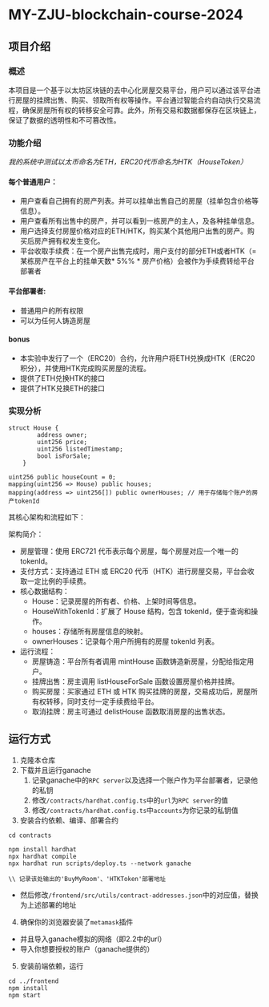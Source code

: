  
# MY-ZJU-blockchain-course-2024
## 项目介绍
### 概述
本项目是一个基于以太坊区块链的去中心化房屋交易平台，用户可以通过该平台进行房屋的挂牌出售、购买、领取所有权等操作。平台通过智能合约自动执行交易流程，确保房屋所有权的转移安全可靠。此外，所有交易和数据都保存在区块链上，保证了数据的透明性和不可篡改性。
### 功能介绍
*我的系统中测试以太币命名为ETH，ERC20代币命名为HTK（HouseToken）*
#### 每个普通用户：
- 用户查看自己拥有的房产列表。并可以挂单出售自己的房屋（挂单包含价格等信息）。
- 用户查看所有出售中的房产，并可以看到一栋房产的主人，及各种挂单信息。
- 用户选择支付房屋价格对应的ETH/HTK，购买某个其他用户出售的房产。购买后房产拥有权发生变化。
- 平台收取手续费：在一个房产出售完成时，用户支付的部分ETH或者HTK（=某栋房产在平台上的挂单天数* 5%% * 房产价格）会被作为手续费转给平台部署者
#### 平台部署者:
- 普通用户的所有权限
- 可以为任何人铸造房屋
#### bonus
- 本实验中发行了一个（ERC20）合约，允许用户将ETH兑换成HTK（ERC20积分），并使用HTK完成购买房屋的流程。
- 提供了ETH兑换HTK的接口
- 提供了HTK兑换ETH的接口
### 实现分析
```solidity
struct House {
        address owner;
        uint256 price;
        uint256 listedTimestamp;
        bool isForSale;
    }

uint256 public houseCount = 0;
mapping(uint256 => House) public houses;
mapping(address => uint256[]) public ownerHouses; // 用于存储每个账户的房产tokenId
```
其核心架构和流程如下：

架构简介：
- 房屋管理：使用 ERC721 代币表示每个房屋，每个房屋对应一个唯一的 tokenId。
- 支付方式：支持通过 ETH 或 ERC20 代币（HTK）进行房屋交易，平台会收取一定比例的手续费。
- 核心数据结构：
  - House：记录房屋的所有者、价格、上架时间等信息。
  - HouseWithTokenId：扩展了 House 结构，包含 tokenId，便于查询和操作。
  - houses：存储所有房屋信息的映射。
  - ownerHouses：记录每个用户所拥有的房屋 tokenId 列表。
- 运行流程：
  - 房屋铸造：平台所有者调用 mintHouse 函数铸造新房屋，分配给指定用户。
  - 挂牌出售：房主调用 listHouseForSale 函数设置房屋价格并挂牌。
  - 购买房屋：买家通过 ETH 或 HTK 购买挂牌的房屋，交易成功后，房屋所有权转移，同时支付一定手续费给平台。
  - 取消挂牌：房主可通过 delistHouse 函数取消房屋的出售状态。
## 运行方式
1. 克隆本仓库
2. 下载并且运行ganache
   1. 记录ganache中的`RPC server`以及选择一个账户作为平台部署者，记录他的私钥
   2. 修改`/contracts/hardhat.config.ts`中的`url`为`RPC server`的值
   3. 修改`/contracts/hardhat.config.ts`中`accounts`为你记录的私钥值
3. 安装合约依赖、编译、部署合约
```
cd contracts

npm install hardhat
npx hardhat compile
npx hardhat run scripts/deploy.ts --network ganache

\\ 记录该处输出的'BuyMyRoom'、'HTKToken'部署地址

```
- 然后修改`/frontend/src/utils/contract-addresses.json`中的对应值，替换为上述部署的地址
4. 确保你的浏览器安装了`metamask`插件
 - 并且导入ganache模拟的网络（即2.2中的url）
 - 导入你想要授权的账户（ganache提供的）
5. 安装前端依赖，运行
```
cd ../frontend
npm install
npm start
```